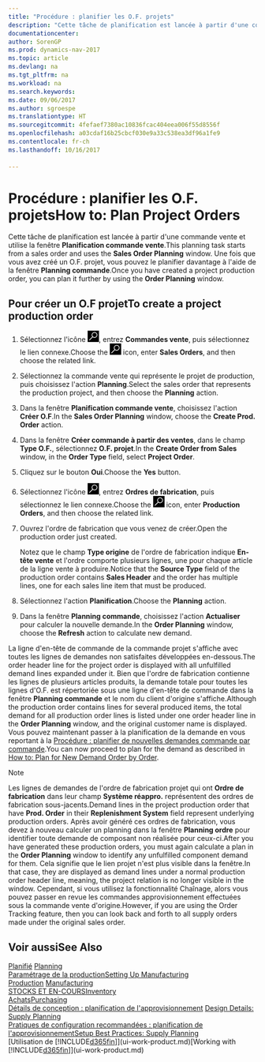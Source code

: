 ```yaml
---
title: "Procédure : planifier les O.F. projets"
description: "Cette tâche de planification est lancée à partir d'une commande vente et utilise la fenêtre **Planification commande vente**. Une fois que vous avez créé un O.F. projet, vous pouvez le planifier davantage à l'aide de la fenêtre **Planning commande**."
documentationcenter: 
author: SorenGP
ms.prod: dynamics-nav-2017
ms.topic: article
ms.devlang: na
ms.tgt_pltfrm: na
ms.workload: na
ms.search.keywords: 
ms.date: 09/06/2017
ms.author: sgroespe
ms.translationtype: HT
ms.sourcegitcommit: 4fefaef7380ac10836fcac404eea006f55d8556f
ms.openlocfilehash: a03cdaf16b25cbcf030e9a33c538ea3df96a1fe9
ms.contentlocale: fr-ch
ms.lasthandoff: 10/16/2017

---
```

# <a name="how-to-plan-project-orders"></a><span data-ttu-id="0401d-104">Procédure : planifier les O.F. projets</span><span class="sxs-lookup"><span data-stu-id="0401d-104">How to: Plan Project Orders</span></span>
<span data-ttu-id="0401d-105">Cette tâche de planification est lancée à partir d'une commande vente et utilise la fenêtre **Planification commande vente**.</span><span class="sxs-lookup"><span data-stu-id="0401d-105">This planning task starts from a sales order and uses the **Sales Order Planning** window.</span></span> <span data-ttu-id="0401d-106">Une fois que vous avez créé un O.F. projet, vous pouvez le planifier davantage à l'aide de la fenêtre **Planning commande**.</span><span class="sxs-lookup"><span data-stu-id="0401d-106">Once you have created a project production order, you can plan it further by using the **Order Planning** window.</span></span>  

## <a name="to-create-a-project-production-order"></a><span data-ttu-id="0401d-107">Pour créer un O.F projet</span><span class="sxs-lookup"><span data-stu-id="0401d-107">To create a project production order</span></span>  

1.  <span data-ttu-id="0401d-108">Sélectionnez l'icône ![Page ou état pour la recherche](media/ui-search/search_small.png "Page ou état pour la recherche"), entrez **Commandes vente**, puis sélectionnez le lien connexe.</span><span class="sxs-lookup"><span data-stu-id="0401d-108">Choose the ![Search for Page or Report](media/ui-search/search_small.png "Search for Page or Report icon") icon, enter **Sales Orders**, and then choose the related link.</span></span>  
2.  <span data-ttu-id="0401d-109">Sélectionnez la commande vente qui représente le projet de production, puis choisissez l'action **Planning**.</span><span class="sxs-lookup"><span data-stu-id="0401d-109">Select the sales order that represents the production project, and then choose the **Planning** action.</span></span>  
4.  <span data-ttu-id="0401d-110">Dans la fenêtre **Planification commande vente**, choisissez l'action **Créer O.F**.</span><span class="sxs-lookup"><span data-stu-id="0401d-110">In the **Sales Order Planning** window, choose  the **Create Prod. Order** action.</span></span>  
5.  <span data-ttu-id="0401d-111">Dans la fenêtre **Créer commande à partir des ventes**, dans le champ **Type O.F.**, sélectionnez **O.F. projet**.</span><span class="sxs-lookup"><span data-stu-id="0401d-111">In the **Create Order from Sales** window, in the **Order Type** field, select **Project Order**.</span></span>  
6.  <span data-ttu-id="0401d-112">Cliquez sur le bouton **Oui**.</span><span class="sxs-lookup"><span data-stu-id="0401d-112">Choose the **Yes** button.</span></span>  
7.  <span data-ttu-id="0401d-113">Sélectionnez l'icône ![Page ou état pour la recherche](media/ui-search/search_small.png "Page ou état pour la recherche"), entrez **Ordres de fabrication**, puis sélectionnez le lien connexe.</span><span class="sxs-lookup"><span data-stu-id="0401d-113">Choose the ![Search for Page or Report](media/ui-search/search_small.png "Search for Page or Report icon") icon, enter **Production Orders**, and then choose the related link.</span></span>
8. <span data-ttu-id="0401d-114">Ouvrez l'ordre de fabrication que vous venez de créer.</span><span class="sxs-lookup"><span data-stu-id="0401d-114">Open the production order just created.</span></span>  

    <span data-ttu-id="0401d-115">Notez que le champ **Type origine** de l'ordre de fabrication indique **En-tête vente** et l'ordre comporte plusieurs lignes, une pour chaque article de la ligne vente à produire.</span><span class="sxs-lookup"><span data-stu-id="0401d-115">Notice that the **Source Type** field of the production order contains **Sales Header** and the order has multiple lines, one for each sales line item that must be produced.</span></span>  
9. <span data-ttu-id="0401d-116">Sélectionnez l'action **Planification**.</span><span class="sxs-lookup"><span data-stu-id="0401d-116">Choose the **Planning** action.</span></span>
10. <span data-ttu-id="0401d-117">Dans la fenêtre **Planning commande**, choisissez l'action **Actualiser** pour calculer la nouvelle demande.</span><span class="sxs-lookup"><span data-stu-id="0401d-117">In the **Order Planning** window, choose the **Refresh** action to calculate new demand.</span></span>  

<span data-ttu-id="0401d-118">La ligne d'en-tête de commande de la commande projet s'affiche avec toutes les lignes de demandes non satisfaites développées en-dessous.</span><span class="sxs-lookup"><span data-stu-id="0401d-118">The order header line for the project order is displayed with all unfulfilled demand lines expanded under it.</span></span> <span data-ttu-id="0401d-119">Bien que l'ordre de fabrication contienne les lignes de plusieurs articles produits, la demande totale pour toutes les lignes d'O.F. est répertoriée sous une ligne d'en-tête de commande dans la fenêtre **Planning commande** et le nom du client d'origine s'affiche.</span><span class="sxs-lookup"><span data-stu-id="0401d-119">Although the production order contains lines for several produced items, the total demand for all production order lines is listed under one order header line in the **Order Planning** window, and the original customer name is displayed.</span></span> <span data-ttu-id="0401d-120">Vous pouvez maintenant passer à la planification de la demande en vous reportant à la [Procédure : planifier de nouvelles demandes commande par commande](production-how-to-plan-for-new-demand.md).</span><span class="sxs-lookup"><span data-stu-id="0401d-120">You can now proceed to plan for the demand as described in [How to: Plan for New Demand Order by Order](production-how-to-plan-for-new-demand.md).</span></span>  

> [!NOTE]  
>  <span data-ttu-id="0401d-121">Les lignes de demandes de l'ordre de fabrication projet qui ont **Ordre de fabrication** dans leur champ **Système réappro.** représentent des ordres de fabrication sous-jacents.</span><span class="sxs-lookup"><span data-stu-id="0401d-121">Demand lines in the project production order that have **Prod. Order** in their **Replenishment System** field represent underlying production orders.</span></span> <span data-ttu-id="0401d-122">Après avoir généré ces ordres de fabrication, vous devez à nouveau calculer un planning dans la fenêtre **Planning ordre** pour identifier toute demande de composant non réalisée pour ceux-ci.</span><span class="sxs-lookup"><span data-stu-id="0401d-122">After you have generated these production orders, you must again calculate a plan in the **Order Planning** window to identify any unfulfilled component demand for them.</span></span> <span data-ttu-id="0401d-123">Cela signifie que le lien projet n'est plus visible dans la fenêtre.</span><span class="sxs-lookup"><span data-stu-id="0401d-123">In that case, they are displayed as demand lines under a normal production order header line, meaning, the project relation is no longer visible in the window.</span></span> <span data-ttu-id="0401d-124">Cependant, si vous utilisez la fonctionnalité Chaînage, alors vous pouvez passer en revue les commandes approvisionnement effectuées sous la commande vente d'origine.</span><span class="sxs-lookup"><span data-stu-id="0401d-124">However, if you are using the Order Tracking feature, then you can look back and forth to all supply orders made under the original sales order.</span></span>  

## <a name="see-also"></a><span data-ttu-id="0401d-125">Voir aussi</span><span class="sxs-lookup"><span data-stu-id="0401d-125">See Also</span></span>
<span data-ttu-id="0401d-126">[Planifié](production-planning.md) </span><span class="sxs-lookup"><span data-stu-id="0401d-126">[Planning](production-planning.md) </span></span>  
[<span data-ttu-id="0401d-127">Paramétrage de la production</span><span class="sxs-lookup"><span data-stu-id="0401d-127">Setting Up Manufacturing</span></span>](production-configure-production-processes.md)  
<span data-ttu-id="0401d-128">[Production](production-manage-manufacturing.md)  </span><span class="sxs-lookup"><span data-stu-id="0401d-128">[Manufacturing](production-manage-manufacturing.md)  </span></span>  
[<span data-ttu-id="0401d-129">STOCKS ET EN-COURS</span><span class="sxs-lookup"><span data-stu-id="0401d-129">Inventory</span></span>](inventory-manage-inventory.md)  
[<span data-ttu-id="0401d-130">Achats</span><span class="sxs-lookup"><span data-stu-id="0401d-130">Purchasing</span></span>](purchasing-manage-purchasing.md)  
<span data-ttu-id="0401d-131">[Détails de conception : planification de l'approvisionnement](design-details-supply-planning.md) </span><span class="sxs-lookup"><span data-stu-id="0401d-131">[Design Details: Supply Planning](design-details-supply-planning.md) </span></span>  
[<span data-ttu-id="0401d-132">Pratiques de configuration recommandées : planification de l'approvisionnement</span><span class="sxs-lookup"><span data-stu-id="0401d-132">Setup Best Practices: Supply Planning</span></span>](setup-best-practices-supply-planning.md)  
<span data-ttu-id="0401d-133">[Utilisation de [!INCLUDE[d365fin](includes/d365fin_md.md)]](ui-work-product.md)</span><span class="sxs-lookup"><span data-stu-id="0401d-133">[Working with [!INCLUDE[d365fin](includes/d365fin_md.md)]](ui-work-product.md)</span></span>

